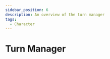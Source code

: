 ```yaml
---
sidebar_position: 6
description: An overview of the turn manager
tags:
  - Character
---
```


# Turn Manager
